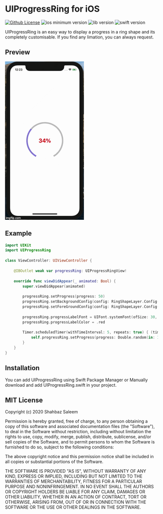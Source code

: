 # UIProgressRing for iOS

[![Github License](https://img.shields.io/apm/l/github)](https://github.com/shahbazsaleem01/UIProgressRing#mit-license)
![ios minimum version](https://img.shields.io/badge/ios-v11%2B-green.svg)
![lib version](https://img.shields.io/badge/version-1.0.0-yellowgreen.svg)
![swift version](https://img.shields.io/badge/swift%20version-4.0%20--%205.1-orange.svg)

UIProgressRing is an easy way to display a progress in a ring shape and its completely customisable. If you find any limation, you can always request.

Preview
-
![preview](Preview.gif)

Example
-
```swift
import UIKit
import UIProgressRing

class ViewController: UIViewController {

    @IBOutlet weak var progressRing: UIProgressRingView!
    
    override func viewDidAppear(_ animated: Bool) {
        super.viewDidAppear(animated)
        
        progressRing.setProgress(progress: 50)
        progressRing.setBackgroundConfig(config: RingShapeLayer.Config(startAngle: 91, endAngle: 90, lineWidth: 10, color: .black, strokeEnd: 1.0, lineDashPattern: [2.5,2.5]))
        progressRing.setForeGroundConfig(config: RingShapeLayer.Config(color: .red))
        
        progressRing.progressLabelFont = UIFont.systemFont(ofSize: 30, weight: .bold)
        progressRing.progressLabelColor = .red
        
        Timer.scheduledTimer(withTimeInterval: 5, repeats: true) { (timer) in
            self.progressRing.setProgress(progress: Double.random(in: 10...100))
        }   
    }
}
```
Installation
-
You can add UIProgressRing using Swift Package Manager or Manually download and add UIProgressRing.swift in your project.

MIT License
-----------

Copyright (c) 2020 Shahbaz Saleem

Permission is hereby granted, free of charge, to any person obtaining a copy of this software and associated documentation files (the "Software"), to deal in the Software without restriction, including without limitation the rights to use, copy, modify, merge, publish, distribute, sublicense, and/or sell copies of the Software, and to permit persons to whom the Software is furnished to do so, subject to the following conditions:

The above copyright notice and this permission notice shall be included in all copies or substantial portions of the Software.

THE SOFTWARE IS PROVIDED "AS IS", WITHOUT WARRANTY OF ANY KIND, EXPRESS OR IMPLIED, INCLUDING BUT NOT LIMITED TO THE WARRANTIES OF MERCHANTABILITY, FITNESS FOR A PARTICULAR PURPOSE AND NONINFRINGEMENT. IN NO EVENT SHALL THE AUTHORS OR COPYRIGHT HOLDERS BE LIABLE FOR ANY CLAIM, DAMAGES OR OTHER LIABILITY, WHETHER IN AN ACTION OF CONTRACT, TORT OR OTHERWISE, ARISING FROM, OUT OF OR IN CONNECTION WITH THE SOFTWARE OR THE USE OR OTHER DEALINGS IN THE SOFTWARE.
